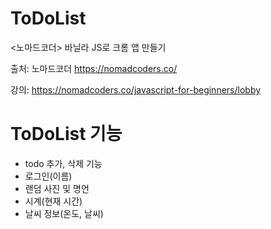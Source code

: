# ToDoList
&lt;노마드코더> 바닐라 JS로 크롬 앱 만들기

출처: 노마드코더 https://nomadcoders.co/

강의: https://nomadcoders.co/javascript-for-beginners/lobby

# ToDoList 기능
- todo 추가, 삭제 기능
- 로그인(이름)
- 랜덤 사진 및 명언
- 시계(현재 시간)
- 날씨 정보(온도, 날씨)
